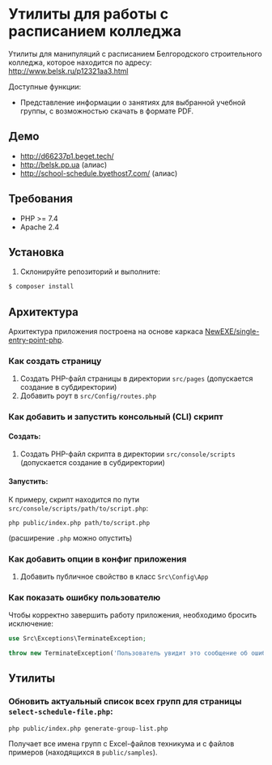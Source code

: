 # Утилиты для работы с расписанием колледжа
Утилиты для манипуляций с расписанием Белгородского строительного колледжа, которое находится по адресу: http://www.belsk.ru/p12321aa3.html

Доступные функции:
* Представление информации о занятиях для выбранной учебной группы, с возможностью скачать в формате PDF.

## Демо
* http://d66237p1.beget.tech/
* http://belsk.pp.ua (алиас)
* http://school-schedule.byethost7.com/ (алиас)

## Требования
* PHP >= 7.4
* Apache 2.4

## Установка
1. Склонируйте репозиторий и выполните:
```bash
$ composer install
```
## Архитектура
Архитектура приложения построена на основе каркаса [NewEXE/single-entry-point-php](https://github.com/NewEXE/single-entry-point-php).

### Как создать страницу
1. Создать PHP-файл страницы в директории `src/pages` (допускается создание в субдиректории)
2. Добавить роут в `src/Config/routes.php`

### Как добавить и запустить консольный (CLI) скрипт
#### Создать:
1. Создать PHP-файл скрипта в директории `src/console/scripts` (допускается создание в субдиректории)
#### Запустить:
К примеру, скрипт находится по пути `src/console/scripts/path/to/script.php`:
```
php public/index.php path/to/script.php
```
(расширение `.php` можно опустить)

### Как добавить опции в конфиг приложения
1. Добавить публичное свойство в класс `Src\Config\App`

### Как показать ошибку пользователю
Чтобы корректно завершить работу приложения, необходимо бросить исключение:
```php
use Src\Exceptions\TerminateException;

throw new TerminateException('Пользователь увидит это сообщение об ошибке');
```

## Утилиты
### Обновить актуальный список всех групп для страницы `select-schedule-file.php`:
```
php public/index.php generate-group-list.php
```
Получает все имена групп с Excel-файлов техникума и с файлов примеров (находящихся в `public/samples`).
